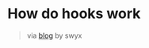 # How do hooks work

> via [blog](https://www.netlify.com/blog/2019/03/11/deep-dive-how-do-react-hooks-really-work/) by swyx
